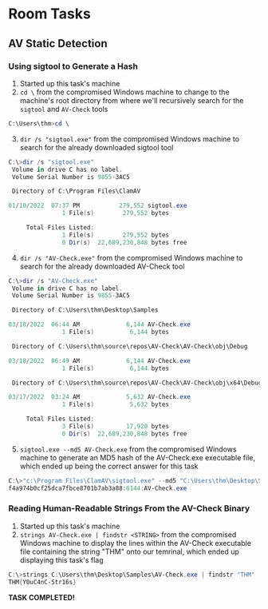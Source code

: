# Room Tasks

## AV Static Detection

### Using sigtool to Generate a Hash
1. Started up this task's machine
2. `cd \` from the compromised Windows machine to change to the machine's root directory from where we'll recursively search for the `sigtool` and `AV-Check` tools
```PowerShell
C:\Users\thm>cd \
```
3. `dir /s "sigtool.exe"` from the compromised Windows machine to search for the already downloaded sigtool tool
```PowerShell
C:\>dir /s "sigtool.exe"
 Volume in drive C has no label.
 Volume Serial Number is 9855-3AC5

 Directory of C:\Program Files\ClamAV

01/10/2022  07:37 PM           279,552 sigtool.exe
               1 File(s)        279,552 bytes

     Total Files Listed:
               1 File(s)        279,552 bytes
               0 Dir(s)  22,689,230,848 bytes free
```

4. `dir /s "AV-Check.exe"` from the compromised Windows machine to search for the already downloaded AV-Check tool
```PowerShell
C:\>dir /s "AV-Check.exe"
 Volume in drive C has no label.
 Volume Serial Number is 9855-3AC5

 Directory of C:\Users\thm\Desktop\Samples

03/18/2022  06:44 AM             6,144 AV-Check.exe
               1 File(s)          6,144 bytes

 Directory of C:\Users\thm\source\repos\AV-Check\AV-Check\obj\Debug

03/18/2022  06:49 AM             6,144 AV-Check.exe
               1 File(s)          6,144 bytes

 Directory of C:\Users\thm\source\repos\AV-Check\AV-Check\obj\x64\Debug

03/17/2022  03:24 AM             5,632 AV-Check.exe
               1 File(s)          5,632 bytes

     Total Files Listed:
               3 File(s)         17,920 bytes
               0 Dir(s)  22,689,230,848 bytes free
```

5. `sigtool.exe --md5 AV-Check.exe` from the compromised Windows machine to generate an MD5 hash of the AV-Check.exe executable file, which ended up being the correct answer for this task
```PowerShell
C:\>"c:\Program Files\ClamAV\sigtool.exe" --md5 "C:\Users\thm\Desktop\Samples\AV-Check.exe"
f4a974b0cf25dca7fbce8701b7ab3a88:6144:AV-Check.exe
```

### Reading Human-Readable Strings From the AV-Check Binary

1. Started up this task's machine
2. `strings AV-Check.exe | findstr <STRING>` from the compromised Windows machine to display the lines within the AV-Check executable file containing the string "THM" onto our temrinal, which ended up displaying this task's flag
```PowerShell
C:\>strings C:\Users\thm\Desktop\Samples\AV-Check.exe | findstr "THM"
THM{Y0uC4nC-5tr16s}
```


**TASK COMPLETED!**
